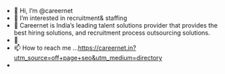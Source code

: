 - 👋 Hi, I’m @careernet
- 👀 I’m interested in recruitment& staffing
- 🌱 Careernet is India’s leading talent solutions provider that provides the best hiring solutions, and recruitment process outsourcing solutions.
- 💞
- 📫 How to reach me ...https://careernet.in?utm_source=off+page+seo&utm_medium=directory
- 

<!---
careernet1/careernet1 is a ✨ special ✨ repository because its `README.md` (this file) appears on your GitHub profile.
You can click the Preview link to take a look at your changes.
--->
